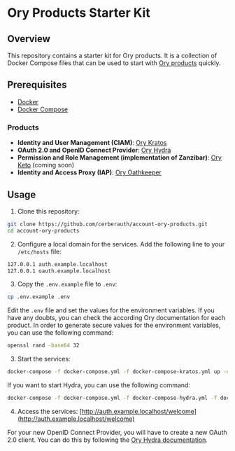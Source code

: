 # Ory Products Starter Kit

## Overview

This repository contains a starter kit for Ory products. It is a collection of Docker Compose files that can be used to start with [Ory products](https://www.ory.sh/) quickly.

## Prerequisites

- [Docker](https://docs.docker.com/get-docker/)
- [Docker Compose](https://docs.docker.com/compose/install/)

### Products

- **Identity and User Management (CIAM)**: [Ory Kratos](https://www.ory.sh/docs/kratos/ory-kratos-intro)
- **OAuth 2.0 and OpenID Connect Provider**: [Ory Hydra](https://www.ory.sh/docs/oauth2-oidc)
- **Permission and Role Management (implementation of Zanzibar)**: [Ory Keto](https://www.ory.sh/docs/keto) (coming soon)
- **Identity and Access Proxy (IAP)**: [Ory Oathkeeper](https://www.ory.sh/docs/oathkeeper)

## Usage

1. Clone this repository:

```bash
git clone https://github.com/cerberauth/account-ory-products.git
cd account-ory-products
```

2. Configure a local domain for the services. Add the following line to your `/etc/hosts` file:

```bash
127.0.0.1 auth.example.localhost
127.0.0.1 oauth.example.localhost
```

3. Copy the `.env.example` file to `.env`:

```bash
cp .env.example .env
```

Edit the `.env` file and set the values for the environment variables. If you have any doubts, you can check the according Ory documentation for each product.
In order to generate secure values for the environment variables, you can use the following command:

```bash
openssl rand -base64 32
```

3. Start the services:

```bash
docker-compose -f docker-compose.yml -f docker-compose-kratos.yml up -d
```

If you want to start Hydra, you can use the following command:

```bash
docker-compose -f docker-compose.yml -f docker-compose-hydra.yml -f docker-compose-kratos.yml up -d
```

4. Access the services: [http://auth.example.localhost/welcome](http://auth.example.localhost/welcome)

For your new OpenID Connect Provider, you will have to create a new OAuth 2.0 client. You can do this by following the [Ory Hydra documentation](https://www.ory.sh/docs/hydra/guides/oauth2-clients).
